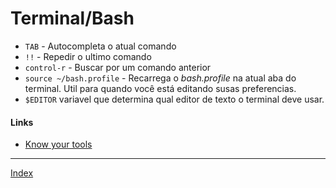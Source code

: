 # Terminal/Bash


* ```TAB``` - Autocompleta o atual comando
* ```!!``` - Repedir o ultimo comando
* ```control-r``` - Buscar por um comando anterior
* ```source ~/bash.profile``` - Recarrega o *bash.profile* na atual aba do terminal. Util para quando você está editando susas preferencias.
* ```$EDITOR``` variavel que determina qual editor de texto o terminal deve usar.

#### Links

* [Know your tools](http://www.spacecowboyrocketcompany.com/2015/02/know-your-tools/)

-----------------

[Index](index.md)

<!-- Highlight syntax for Mou.app, insert at the bottom of the markdown document  -->
 
<script src="http://yandex.st/highlightjs/7.3/highlight.min.js"></script>
<link rel="stylesheet" href="http://yandex.st/highlightjs/7.3/styles/github.min.css">
<script>
  hljs.initHighlightingOnLoad();
</script>
